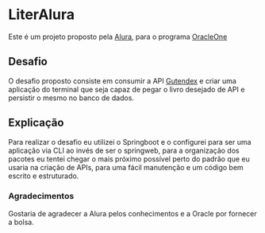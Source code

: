 # LiterAlura
Este é um projeto proposto pela [Alura](https://www.alura.com.br/), para o programa [OracleOne](https://www.oracle.com/br/education/oracle-next-education/)

## Desafio
O desafio proposto consiste em consumir a API [Gutendex](https://gutendex.com/) e criar uma aplicação do terminal que seja capaz de pegar o livro desejado de API e persistir o mesmo no banco de dados.

## Explicação
Para realizar o desafio eu utilizei o Springboot e o configurei para ser uma aplicação via CLI ao invés de ser o springweb, para a organização dos pacotes eu tentei chegar o mais próximo possível perto do padrão que eu usaria na criação de APIs, para uma fácil manutenção e um código bem escrito e estruturado.

### Agradecimentos
Gostaria de agradecer a Alura pelos conhecimentos e a Oracle por fornecer a bolsa.
